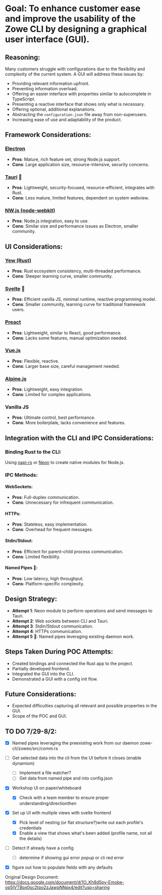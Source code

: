# Goal: To enhance customer ease and improve the usability of the Zowe CLI by designing a graphical user interface (GUI).

## Reasoning:
Many customers struggle with configurations due to the flexibility and complexity of the current system. A GUI will address these issues by:

- Providing relevant information upfront.
- Preventing information overload.
- Offering an easier interface with properties similar to autocomplete in TypeScript.
- Presenting a reactive interface that shows only what is necessary.
- Offering optional, additional explanations.
- Abstracting the `configuration.json` file away from non-superusers.
- Increasing ease of use and adaptability of the product.

## Framework Considerations:
### [Electron](https://www.electronjs.org/)
- **Pros**: Mature, rich feature set, strong Node.js support.
- **Cons**: Large application size, resource-intensive, security concerns.

### [Tauri](https://tauri.app/) 🥇
- **Pros**: Lightweight, security-focused, resource-efficient, integrates with Rust.
- **Cons**: Less mature, limited features, dependent on system webview.

### [NW.js (node-webkit)](https://nwjs.io/)
- **Pros**: Node.js integration, easy to use.
- **Cons**: Similar size and performance issues as Electron, smaller community.

## UI Considerations:
### [Yew (Rust)](https://yew.rs/)
- **Pros**: Rust ecosystem consistency, multi-threaded performance.
- **Cons**: Steeper learning curve, smaller community.

### [Svelte](https://svelte.dev/) 🥇
- **Pros**: Efficient vanilla JS, minimal runtime, reactive programming model.
- **Cons**: Smaller community, learning curve for traditional framework users.

### [Preact](https://preactjs.com/)
- **Pros**: Lightweight, similar to React, good performance.
- **Cons**: Lacks some features, manual optimization needed.

### [Vue.js](https://vuejs.org/)
- **Pros**: Flexible, reactive.
- **Cons**: Larger base size, careful management needed.

### [Alpine.js](https://alpinejs.dev/)
- **Pros**: Lightweight, easy integration.
- **Cons**: Limited for complex applications.

### Vanilla JS
- **Pros**: Ultimate control, best performance.
- **Cons**: More boilerplate, lacks convenience and features.

## Integration with the CLI and IPC Considerations:
### Binding Rust to the CLI:
Using [napi-rs](https://napi.rs/) or [Neon](https://neon-bindings.com/) to create native modules for Node.js.

### IPC Methods:
#### WebSockets:
- **Pros**: Full-duplex communication.
- **Cons**: Unnecessary for infrequent communication.

#### HTTPs:
- **Pros**: Stateless, easy implementation.
- **Cons**: Overhead for frequent messages.

#### Stdin/Stdout:
- **Pros**: Efficient for parent-child process communication.
- **Cons**: Limited flexibility.

#### Named Pipes 🥇:
- **Pros**: Low latency, high throughput.
- **Cons**: Platform-specific complexity.

## Design Strategy:
- **Attempt 1**: Neon module to perform operations and send messages to Tauri.
- **Attempt 2**: Web sockets between CLI and Tauri.
- **Attempt 3**: Stdin/Stdout communication.
- **Attempt 4**: HTTPs communication.
- **Attempt 5** 🥇: Named pipes leveraging existing daemon work.

## Steps Taken During POC Attempts:
- Created bindings and connected the Rust app to the project.
- Partially developed frontend.
- Integrated the GUI into the CLI.
- Demonstrated a GUI with a config init flow.

## Future Considerations:
- Expected difficulties capturing all relevant and possible properties in the GUI.
- Scope of the POC and GUI.

## TO DO 7/29-8/2:
- [X] Named pipes leveraging the preexisting work from our daemon zowe-cli/zowex/src/comm.rs
- [ ] Get selected data into the cli from the UI before it closes (enable dynamism)
    - [ ] Implement a file watcher?
    - [ ] Get data from named pipe and into config.json
- [X] Workshop UI on paper/whiteboard
    - [X] Check with a team member to ensure proper understanding/directionthen
- [X] Set up UI with multiple views with svelte frontend
    - [X] Pick level of nesting (or flat structure?)write out each profile's credentials
    - [X] Enable a view that shows what's been added (profile name, not all the details)
- [ ] Detect if already have a config
    - [ ] determine if showing gui error popup or cli red error
- [X] figure out how to populate fields with any defaults


Original Design Document: https://docs.google.com/document/d/1O_Kh8d5py-Emobe-op5IVTBpx0sc2tpo2zJawpNNpx4/edit?usp=sharing 
